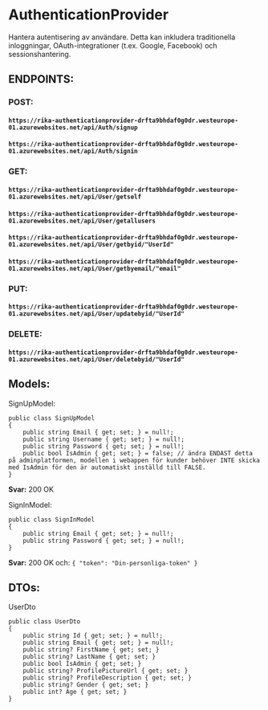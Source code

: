 # AuthenticationProvider
Hantera autentisering av användare. Detta kan inkludera traditionella inloggningar, OAuth-integrationer (t.ex. Google, Facebook) och sessionshantering.


## ENDPOINTS:

### POST:
#### `https://rika-authenticationprovider-drfta9bhdaf0g0dr.westeurope-01.azurewebsites.net/api/Auth/signup`
#### `https://rika-authenticationprovider-drfta9bhdaf0g0dr.westeurope-01.azurewebsites.net/api/Auth/signin`


### GET:
#### `https://rika-authenticationprovider-drfta9bhdaf0g0dr.westeurope-01.azurewebsites.net/api/User/getself`
#### `https://rika-authenticationprovider-drfta9bhdaf0g0dr.westeurope-01.azurewebsites.net/api/User/getallusers`
#### `https://rika-authenticationprovider-drfta9bhdaf0g0dr.westeurope-01.azurewebsites.net/api/User/getbyid/"UserId"`
#### `https://rika-authenticationprovider-drfta9bhdaf0g0dr.westeurope-01.azurewebsites.net/api/User/getbyemail/"email"`


### PUT:
#### `https://rika-authenticationprovider-drfta9bhdaf0g0dr.westeurope-01.azurewebsites.net/api/User/updatebyid/"UserId"`


### DELETE:
#### `https://rika-authenticationprovider-drfta9bhdaf0g0dr.westeurope-01.azurewebsites.net/api/User/deletebyid/"UserId"`


## Models:

SignUpModel:
```
public class SignUpModel
{
    public string Email { get; set; } = null!;
    public string Username { get; set; } = null!;
    public string Password { get; set; } = null!;
    public bool IsAdmin { get; set; } = false; // ändra ENDAST detta på adminplatformen, modellen i webappen för kunder behöver INTE skicka med IsAdmin för den är automatiskt inställd till FALSE.
}
```
**Svar:** 200 OK


SignInModel:
```
public class SignInModel
{
    public string Email { get; set; } = null!;
    public string Password { get; set; } = null!;
}
```
**Svar:** 200 OK och:
``
{
    "token": "Din-personliga-token"
}
``

## DTOs:

UserDto
```
public class UserDto
{
    public string Id { get; set; } = null!;
    public string Email { get; set; } = null!;
    public string? FirstName { get; set; }
    public string? LastName { get; set; }
    public bool IsAdmin { get; set; }
    public string? ProfilePictureUrl { get; set; }
    public string? ProfileDescription { get; set; }
    public string? Gender { get; set; }
    public int? Age { get; set; }
}
```
